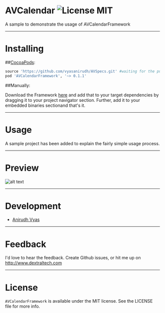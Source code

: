 # AVCalendar ![License MIT](https://go-shields.herokuapp.com/license-MIT-blue.png)
A sample to demonstrate the usage of AVCalendarFramework

---
# Installing 

##[CocoaPods](https://github.com/cocoapods/cocoapods):

```Ruby
source 'https://github.com/vyasanirudh/AVSpecs.git' #waiting for the push to pods' trunk, till then add this source to your pod file.
pod 'AVCalendarFramework', '~> 0.1.1'
```

##Manually:

Download the Framework [here](https://github.com/vyasanirudh/AVCalendarFramework/archive/master.zip) and add that to your target dependencies by dragging it to your project navigator section. Further, add it to your embedded binaries sectionand that's it.

---

# Usage

A sample project has been added to explain the fairly simple usage process.

---
# Preview

![alt text](https://raw.githubusercontent.com/vyasanirudh/AVCalendar/master/AVCalendarSample/AVCalendarSample/Screenshot.png)

---

# Development

* [Anirudh Vyas](https://github.com/vyasanirudh)

---

# Feedback
I'd love to hear the feedback. Create Github issues, or hit me up on http://www.dextraltech.com

---

# License
`AVCalendarFramework` is available under the MIT license. See the LICENSE file for more info.
